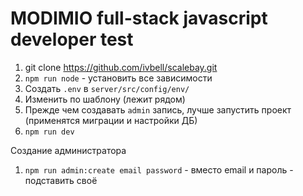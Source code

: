 # MODIMIO full-stack javascript developer test

1. git clone https://github.com/ivbell/scalebay.git
2. `npm run node` - установить все зависимости
3. Создать `.env` в `server/src/config/env/`
4. Изменить по шаблону (лежит рядом)
5. Прежде чем создавать `admin` запись, лучше запустить проект (применятся миграции и настройки ДБ)
6. `npm run dev`

Создание администратора
1. `npm run admin:create email password` - вместо email и пароль - подставить своё